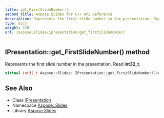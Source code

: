 ```yaml
---
title: get_FirstSlideNumber()
second_title: Aspose.Slides for C++ API Reference
description: Represents the first slide number in the presentation. Read int32_t.
type: docs
weight: 339
url: /aspose.slides/ipresentation/get_firstslidenumber/
---
```

## IPresentation::get_FirstSlideNumber() method


Represents the first slide number in the presentation. Read **int32_t**.

```cpp
virtual int32_t Aspose::Slides::IPresentation::get_FirstSlideNumber()=0
```

## See Also

* Class [IPresentation](../)
* Namespace [Aspose::Slides](../../)
* Library [Aspose.Slides](../../../)